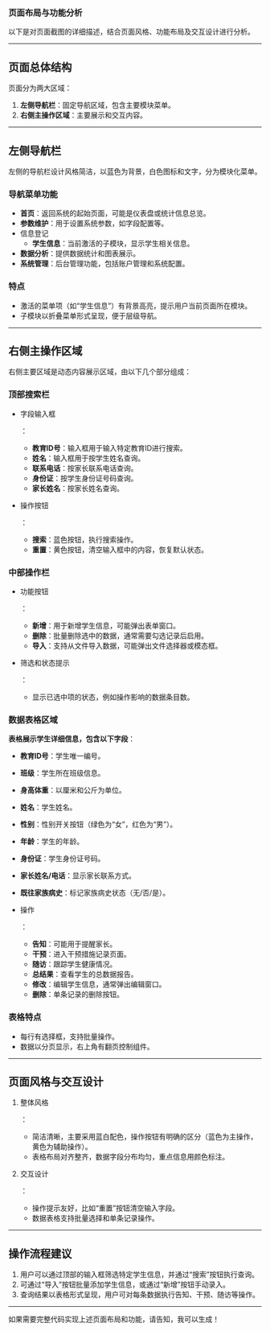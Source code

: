 ### 页面布局与功能分析

以下是对页面截图的详细描述，结合页面风格、功能布局及交互设计进行分析。

------

## 页面总体结构

页面分为两大区域：

1. **左侧导航栏**：固定导航区域，包含主要模块菜单。
2. **右侧主操作区域**：主要展示和交互内容。

------

## 左侧导航栏

左侧的导航栏设计风格简洁，以蓝色为背景，白色图标和文字，分为模块化菜单。

### 导航菜单功能

- **首页**：返回系统的起始页面，可能是仪表盘或统计信息总览。
- **参数维护**：用于设置系统参数，如字段配置等。
- 信息登记
  - **学生信息**：当前激活的子模块，显示学生相关信息。
- **数据分析**：提供数据统计和图表展示。
- **系统管理**：后台管理功能，包括账户管理和系统配置。

### 特点

- 激活的菜单项（如“学生信息”）有背景高亮，提示用户当前页面所在模块。
- 子模块以折叠菜单形式呈现，便于层级导航。

------

## 右侧主操作区域

右侧主要区域是动态内容展示区域，由以下几个部分组成：

### 顶部搜索栏

- 字段输入框

  ：

  - **教育ID号**：输入框用于输入特定教育ID进行搜索。
  - **姓名**：输入框用于按学生姓名查询。
  - **联系电话**：按家长联系电话查询。
  - **身份证**：按学生身份证号码查询。
  - **家长姓名**：按家长姓名查询。

- 操作按钮

  ：

  - **搜索**：蓝色按钮，执行搜索操作。
  - **重置**：黄色按钮，清空输入框中的内容，恢复默认状态。

### 中部操作栏

- 功能按钮

  ：

  - **新增**：用于新增学生信息，可能弹出表单窗口。
  - **删除**：批量删除选中的数据，通常需要勾选记录后启用。
  - **导入**：支持从文件导入数据，可能弹出文件选择器或模态框。

- 筛选和状态提示

  ：

  - 显示已选中项的状态，例如操作影响的数据条目数。

### 数据表格区域

**表格展示学生详细信息，包含以下字段**：

- **教育ID号**：学生唯一编号。

- **班级**：学生所在班级信息。

- **身高体重**：以厘米和公斤为单位。

- **姓名**：学生姓名。

- **性别**：性别开关按钮（绿色为“女”，红色为“男”）。

- **年龄**：学生的年龄。

- **身份证**：学生身份证号码。

- **家长姓名/电话**：显示家长联系方式。

- **既往家族病史**：标记家族病史状态（无/否/是）。

- 操作

  ：

  - **告知**：可能用于提醒家长。
  - **干预**：进入干预措施记录页面。
  - **随访**：跟踪学生健康情况。
  - **总结果**：查看学生的总数据报告。
  - **修改**：编辑学生信息，通常弹出编辑窗口。
  - **删除**：单条记录的删除按钮。

### 表格特点

- 每行有选择框，支持批量操作。
- 数据以分页显示，右上角有翻页控制组件。

------

## 页面风格与交互设计

1. 整体风格

   ：

   - 简洁清晰，主要采用蓝白配色，操作按钮有明确的区分（蓝色为主操作，黄色为辅助操作）。
   - 表格布局对齐整齐，数据字段分布均匀，重点信息用颜色标注。

2. 交互设计

   ：

   - 操作提示友好，比如“重置”按钮清空输入字段。
   - 数据表格支持批量选择和单条记录操作。

------

## 操作流程建议

1. 用户可以通过顶部的输入框筛选特定学生信息，并通过“搜索”按钮执行查询。
2. 可通过“导入”按钮批量添加学生信息，或通过“新增”按钮手动录入。
3. 查询结果以表格形式呈现，用户可对每条数据执行告知、干预、随访等操作。

------

如果需要完整代码实现上述页面布局和功能，请告知，我可以生成！